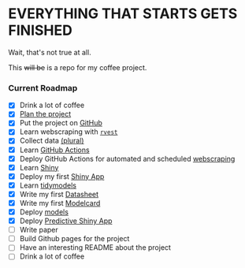 # EVERYTHING THAT STARTS GETS FINISHED

Wait, that's not true at all.

This ~~will be~~ is a repo for my coffee project.


### Current Roadmap

- [x] Drink a lot of coffee 
- [x] [Plan the project](https://github.com/mrpotatocode/COFFEE_COFFEE_COFFEE/blob/main/Discussions/plan.md)
- [x] Put the project on [GitHub](https://knowyourmeme.com/photos/1246322-sweet-jesus-pooh-thats-not-honey) 
- [x] Learn webscraping with [`rvest`](https://github.com/mrpotatocode/COFFEE_COFFEE_COFFEE/blob/main/journal/Week3/Week3.md)
- [x] Collect data [(plural)](https://github.com/mrpotatocode/Automatic_Drip)
- [x] Learn [GitHub Actions](https://github.com/mrpotatocode/COFFEE_COFFEE_COFFEE/blob/main/journal/Week4/Week4.md)
- [x] Deploy GitHub Actions for automated and scheduled [webscraping](https://github.com/mrpotatocode/Automatic_Drip/tree/main/.github/workflows)
- [x] Learn [Shiny](https://github.com/mrpotatocode/COFFEE_COFFEE_COFFEE/blob/main/journal/Week5/Week5.md)
- [x] Deploy my first [Shiny App](https://mrpotatocode.shinyapps.io/FavouriteCoffees/)
- [x] Learn [tidymodels](https://github.com/mrpotatocode/COFFEE_COFFEE_COFFEE/blob/main/journal/Week7/Week7.md)
- [x] Write my first [Datasheet](https://github.com/mrpotatocode/COFFEE_COFFEE_COFFEE/blob/main/journal/Week8/DataSheet-0.1.md)
- [x] Write my first [Modelcard](https://github.com/mrpotatocode/COFFEE_COFFEE_COFFEE/blob/main/journal/Week12/ModelCard.md) 
- [x] Deploy [models](https://github.com/mrpotatocode/COFFEE_COFFEE_COFFEE/tree/main/outputs/models)
- [x] Deploy [Predictive Shiny App](https://mrpotatocode.shinyapps.io/TastingNotePredictions/)
- [ ] Write paper
- [ ] Build Github pages for the project
- [ ] Have an interesting README about the project
- [ ] Drink a lot of coffee
